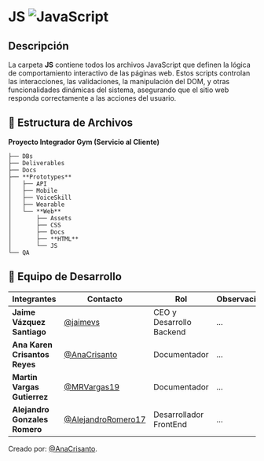 # **JS** ![JavaScript](https://img.shields.io/badge/JavaScript-F7DF1E?style=for-the-badge&logo=javascript&logoColor=black)
##  Descripción
La carpeta **JS** contiene todos los archivos JavaScript que definen la lógica de comportamiento interactivo de las páginas web. Estos scripts controlan las interacciones, las validaciones, la manipulación del DOM, y otras funcionalidades dinámicas del sistema, asegurando que el sitio web responda correctamente a las acciones del usuario.


## 📁 **Estructura de Archivos**
**Proyecto Integrador Gym (Servicio al Cliente)**
```plaintext
├── DBs
├── Deliverables
├── Docs
├── **Prototypes**
│   ├── API
│   ├── Mobile
│   ├── VoiceSkill
│   ├── Wearable
│   └── **Web**
│       ├── Assets
│       ├── CSS
│       ├── Docs
│       ├── **HTML**
│       └── JS
└── QA
```

## 👥 **Equipo de Desarrollo**

| Integrantes                   | Contacto                                                   | Rol                             | Observaciones |
| ----------------------------- | ---------------------------------------------------------- | ------------------------------- | ------------- |
| **Jaime Vázquez Santiago**    | [@jaimevs](https://github.com/jaimevs)                     | CEO y Desarrollo Backend    | ...           |
| **Ana Karen Crisantos Reyes** | [@AnaCrisanto](https://github.com/AnaCrisanto)             | Documentador                    | ...           |
| **Martin Vargas Gutierrez**   | [@MRVargas19](https://github.com/MRVargas19)               | Documentador                    | ...           |
| **Alejandro Gonzales Romero** | [@AlejandroRomero17](https://github.com/AlejandroRomero17) | Desarrollador FrontEnd           | ...           |


Creado por: [@AnaCrisanto](https://github.com/AnaCrisanto).




